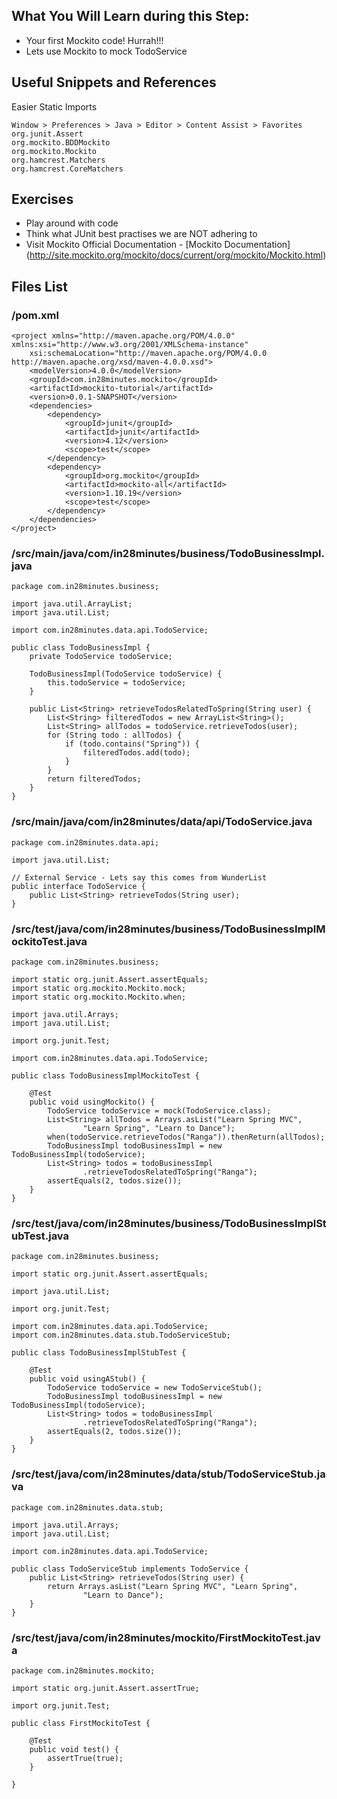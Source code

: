 ## What You Will Learn during this Step:

- Your first Mockito code! Hurrah!!!
- Lets use Mockito to mock TodoService

## Useful Snippets and References

Easier Static Imports

```
Window > Preferences > Java > Editor > Content Assist > Favorites
org.junit.Assert
org.mockito.BDDMockito
org.mockito.Mockito
org.hamcrest.Matchers
org.hamcrest.CoreMatchers
```

## Exercises

- Play around with code
- Think what JUnit best practises we are NOT adhering to
- Visit Mockito Official
  Documentation - [Mockito Documentation] (http://site.mockito.org/mockito/docs/current/org/mockito/Mockito.html)

## Files List

### /pom.xml

```
<project xmlns="http://maven.apache.org/POM/4.0.0" xmlns:xsi="http://www.w3.org/2001/XMLSchema-instance"
	xsi:schemaLocation="http://maven.apache.org/POM/4.0.0 http://maven.apache.org/xsd/maven-4.0.0.xsd">
	<modelVersion>4.0.0</modelVersion>
	<groupId>com.in28minutes.mockito</groupId>
	<artifactId>mockito-tutorial</artifactId>
	<version>0.0.1-SNAPSHOT</version>
	<dependencies>
		<dependency>
			<groupId>junit</groupId>
			<artifactId>junit</artifactId>
			<version>4.12</version>
			<scope>test</scope>
		</dependency>
		<dependency>
			<groupId>org.mockito</groupId>
			<artifactId>mockito-all</artifactId>
			<version>1.10.19</version>
			<scope>test</scope>
		</dependency>
	</dependencies>
</project>
```

### /src/main/java/com/in28minutes/business/TodoBusinessImpl.java

```
package com.in28minutes.business;

import java.util.ArrayList;
import java.util.List;

import com.in28minutes.data.api.TodoService;

public class TodoBusinessImpl {
	private TodoService todoService;

	TodoBusinessImpl(TodoService todoService) {
		this.todoService = todoService;
	}

	public List<String> retrieveTodosRelatedToSpring(String user) {
		List<String> filteredTodos = new ArrayList<String>();
		List<String> allTodos = todoService.retrieveTodos(user);
		for (String todo : allTodos) {
			if (todo.contains("Spring")) {
				filteredTodos.add(todo);
			}
		}
		return filteredTodos;
	}
}
```

### /src/main/java/com/in28minutes/data/api/TodoService.java

```
package com.in28minutes.data.api;

import java.util.List;

// External Service - Lets say this comes from WunderList
public interface TodoService {
	public List<String> retrieveTodos(String user);
}
```

### /src/test/java/com/in28minutes/business/TodoBusinessImplMockitoTest.java

```
package com.in28minutes.business;

import static org.junit.Assert.assertEquals;
import static org.mockito.Mockito.mock;
import static org.mockito.Mockito.when;

import java.util.Arrays;
import java.util.List;

import org.junit.Test;

import com.in28minutes.data.api.TodoService;

public class TodoBusinessImplMockitoTest {

	@Test
	public void usingMockito() {
		TodoService todoService = mock(TodoService.class);
		List<String> allTodos = Arrays.asList("Learn Spring MVC",
				"Learn Spring", "Learn to Dance");
		when(todoService.retrieveTodos("Ranga")).thenReturn(allTodos);
		TodoBusinessImpl todoBusinessImpl = new TodoBusinessImpl(todoService);
		List<String> todos = todoBusinessImpl
				.retrieveTodosRelatedToSpring("Ranga");
		assertEquals(2, todos.size());
	}
}
```

### /src/test/java/com/in28minutes/business/TodoBusinessImplStubTest.java

```
package com.in28minutes.business;

import static org.junit.Assert.assertEquals;

import java.util.List;

import org.junit.Test;

import com.in28minutes.data.api.TodoService;
import com.in28minutes.data.stub.TodoServiceStub;

public class TodoBusinessImplStubTest {

	@Test
	public void usingAStub() {
		TodoService todoService = new TodoServiceStub();
		TodoBusinessImpl todoBusinessImpl = new TodoBusinessImpl(todoService);
		List<String> todos = todoBusinessImpl
				.retrieveTodosRelatedToSpring("Ranga");
		assertEquals(2, todos.size());
	}
}
```

### /src/test/java/com/in28minutes/data/stub/TodoServiceStub.java

```
package com.in28minutes.data.stub;

import java.util.Arrays;
import java.util.List;

import com.in28minutes.data.api.TodoService;

public class TodoServiceStub implements TodoService {
	public List<String> retrieveTodos(String user) {
		return Arrays.asList("Learn Spring MVC", "Learn Spring",
				"Learn to Dance");
	}
}
```

### /src/test/java/com/in28minutes/mockito/FirstMockitoTest.java

```
package com.in28minutes.mockito;

import static org.junit.Assert.assertTrue;

import org.junit.Test;

public class FirstMockitoTest {

	@Test
	public void test() {
		assertTrue(true);
	}

}
```

